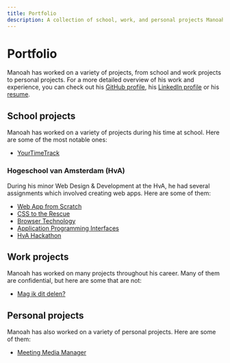```yaml
---
title: Portfolio
description: A collection of school, work, and personal projects Manoah has worked on over the years.
---
```


# Portfolio

Manoah has worked on a variety of projects, from school and work projects to personal projects. For a more detailed overview of his work and experience, you can check out his [GitHub profile](https://github.com/mtdvlpr), his [LinkedIn profile](https://www.linkedin.com/in/manoaht/) or his [resume](https://rxresu.me/manoah/resume).

## School projects

Manoah has worked on a variety of projects during his time at school. Here are some of the most notable ones:

- [YourTimeTrack](/en/projects/your-time-track)

### Hogeschool van Amsterdam (HvA)

During his minor Web Design & Development at the HvA, he had several assignments which involved creating web apps. Here are some of them:

- [Web App from Scratch](/en/projects/hva/wafs)
- [CSS to the Rescue](/en/projects/hva/css-to-the-rescue)
- [Browser Technology](/en/projects/hva/browser-technology)
- [Application Programming Interfaces](/en/projects/hva/apis)
- [HvA Hackathon](/en/projects/hva/hva-hackathon)

## Work projects

Manoah has worked on many projects throughout his career. Many of them are confidential, but here are some that are not:

- [Mag ik dit delen?](/en/projects/mag-ik-dit-delen)

## Personal projects

Manoah has also worked on a variety of personal projects. Here are some of them:

- [Meeting Media Manager](/en/projects/m3)
